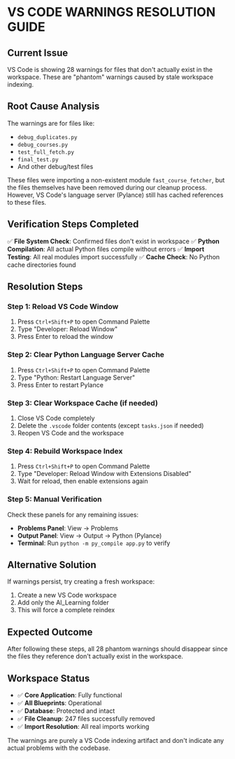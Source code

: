 # VS CODE WARNINGS RESOLUTION GUIDE

## Current Issue
VS Code is showing 28 warnings for files that don't actually exist in the workspace. These are "phantom" warnings caused by stale workspace indexing.

## Root Cause Analysis
The warnings are for files like:
- `debug_duplicates.py`
- `debug_courses.py` 
- `test_full_fetch.py`
- `final_test.py`
- And other debug/test files

These files were importing a non-existent module `fast_course_fetcher`, but the files themselves have been removed during our cleanup process. However, VS Code's language server (Pylance) still has cached references to these files.

## Verification Steps Completed
✅ **File System Check**: Confirmed files don't exist in workspace
✅ **Python Compilation**: All actual Python files compile without errors
✅ **Import Testing**: All real modules import successfully
✅ **Cache Check**: No Python cache directories found

## Resolution Steps

### Step 1: Reload VS Code Window
1. Press `Ctrl+Shift+P` to open Command Palette
2. Type "Developer: Reload Window"
3. Press Enter to reload the window

### Step 2: Clear Python Language Server Cache
1. Press `Ctrl+Shift+P` to open Command Palette
2. Type "Python: Restart Language Server"
3. Press Enter to restart Pylance

### Step 3: Clear Workspace Cache (if needed)
1. Close VS Code completely
2. Delete the `.vscode` folder contents (except `tasks.json` if needed)
3. Reopen VS Code and the workspace

### Step 4: Rebuild Workspace Index
1. Press `Ctrl+Shift+P` to open Command Palette
2. Type "Developer: Reload Window with Extensions Disabled"
3. Wait for reload, then enable extensions again

### Step 5: Manual Verification
Check these panels for any remaining issues:
- **Problems Panel**: View → Problems
- **Output Panel**: View → Output → Python (Pylance)
- **Terminal**: Run `python -m py_compile app.py` to verify

## Alternative Solution
If warnings persist, try creating a fresh workspace:
1. Create a new VS Code workspace
2. Add only the AI_Learning folder
3. This will force a complete reindex

## Expected Outcome
After following these steps, all 28 phantom warnings should disappear since the files they reference don't actually exist in the workspace.

## Workspace Status
- ✅ **Core Application**: Fully functional
- ✅ **All Blueprints**: Operational
- ✅ **Database**: Protected and intact
- ✅ **File Cleanup**: 247 files successfully removed
- ✅ **Import Resolution**: All real imports working

The warnings are purely a VS Code indexing artifact and don't indicate any actual problems with the codebase.
